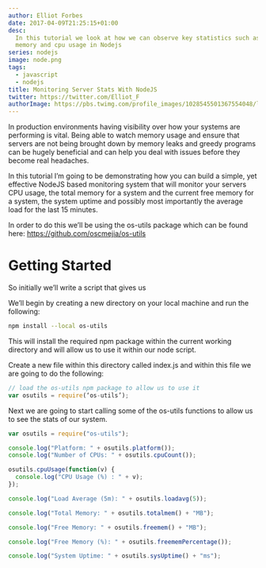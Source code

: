 ```yaml
---
author: Elliot Forbes
date: 2017-04-09T21:25:15+01:00
desc:
  In this tutorial we look at how we can observe key statistics such as free
  memory and cpu usage in Nodejs
series: nodejs
image: node.png
tags:
  - javascript
  - nodejs
title: Monitoring Server Stats With NodeJS
twitter: https://twitter.com/Elliot_F
authorImage: https://pbs.twimg.com/profile_images/1028545501367554048/lzr43cQv_400x400.jpg
---
```


In production environments having visibility over how your systems are
performing is vital. Being able to watch memory usage and ensure that servers
are not being brought down by memory leaks and greedy programs can be hugely
beneficial and can help you deal with issues before they become real headaches.

In this tutorial I’m going to be demonstrating how you can build a simple, yet
effective NodeJS based monitoring system that will monitor your servers CPU
usage, the total memory for a system and the current free memory for a system,
the system uptime and possibly most importantly the average load for the last 15
minutes.

In order to do this we’ll be using the os-utils package which can be found here:
https://github.com/oscmejia/os-utils

# Getting Started

So initially we’ll write a script that gives us

We’ll begin by creating a new directory on your local machine and run the
following:

```bash
npm install --local os-utils
```

This will install the required npm package within the current working directory
and will allow us to use it within our node script.

Create a new file within this directory called index.js and within this file we
are going to do the following:

```js
// load the os-utils npm package to allow us to use it
var osutils = require(‘os-utils’);
```

Next we are going to start calling some of the os-utils functions to allow us to
see the stats of our system.

```js
var osutils = require("os-utils");

console.log("Platform: " + osutils.platform());
console.log("Number of CPUs: " + osutils.cpuCount());

osutils.cpuUsage(function(v) {
  console.log("CPU Usage (%) : " + v);
});

console.log("Load Average (5m): " + osutils.loadavg(5));

console.log("Total Memory: " + osutils.totalmem() + "MB");

console.log("Free Memory: " + osutils.freemem() + "MB");

console.log("Free Memory (%): " + osutils.freememPercentage());

console.log("System Uptime: " + osutils.sysUptime() + "ms");
```
